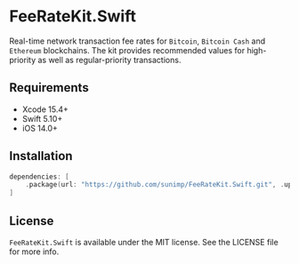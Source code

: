 # FeeRateKit.Swift

Real-time network transaction fee rates for `Bitcoin`, `Bitcoin Cash` and `Ethereum` blockchains. The kit provides recommended values for high-priority as well as regular-priority transactions.

## Requirements

* Xcode 15.4+
* Swift 5.10+
* iOS 14.0+

## Installation

```swift
dependencies: [
    .package(url: "https://github.com/sunimp/FeeRateKit.Swift.git", .upToNextMajor(from: "2.2.0"))
]
```

## License

`FeeRateKit.Swift` is available under the MIT license. See the LICENSE file for more info.
